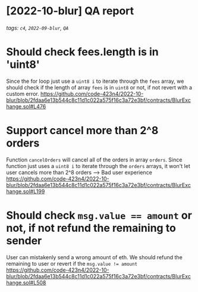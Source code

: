 # [2022-10-blur] QA report 

###### tags: `c4`, `2022-09-blur`, `QA`

# Should check fees.length is in 'uint8' 
Since the for loop just use a `uint8 i` to iterate through the `fees` array, we should check if the length of array `fees` is in `uint8` or not, if not revert with a custom error.
https://github.com/code-423n4/2022-10-blur/blob/2fdaa6e13b544c8c11d1c022a575f16c3a72e3bf/contracts/BlurExchange.sol#L476

# Support cancel more than 2^8 orders
Function `cancelOrders` will cancel all of the orders in array `orders`. Since function just uses a `uint8 i` to iterate through the `orders` arrays, it won't let user cancels more than 2^8 orders --> Bad user experience
https://github.com/code-423n4/2022-10-blur/blob/2fdaa6e13b544c8c11d1c022a575f16c3a72e3bf/contracts/BlurExchange.sol#L199

# Should check `msg.value == amount` or not, if not refund the remaining to sender
User can mistakenly send a wrong amount of eth. We should refund the remaining to user or revert if the `msg.value != amount`
https://github.com/code-423n4/2022-10-blur/blob/2fdaa6e13b544c8c11d1c022a575f16c3a72e3bf/contracts/BlurExchange.sol#L508